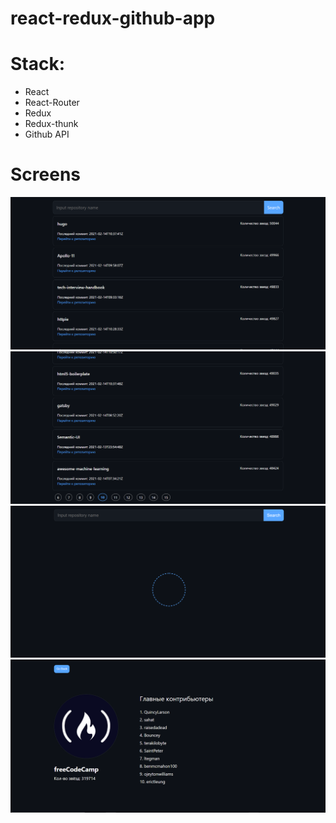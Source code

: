 # react-redux-github-app

# Stack:
* React
* React-Router
* Redux
* Redux-thunk
* Github API

# Screens
![1](https://github.com/kirillshapovalovv/react-redux-github-app/blob/main/src/screenshots/1.png)
![2](https://github.com/kirillshapovalovv/react-redux-github-app/blob/main/src/screenshots/2.png)
![3](https://github.com/kirillshapovalovv/react-redux-github-app/blob/main/src/screenshots/3.png)
![4](https://github.com/kirillshapovalovv/react-redux-github-app/blob/main/src/screenshots/4.png)
